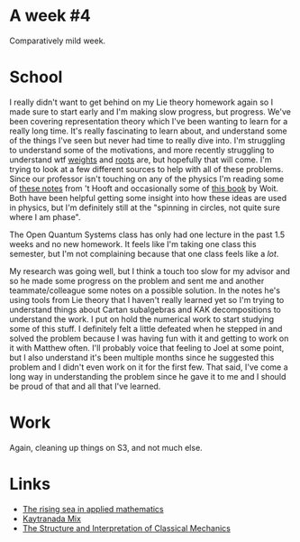 # A week #4

Comparatively mild week.

# School

I really didn't want to get behind on my Lie theory homework again so I made sure to start early and I'm making slow progress, but progress. We've been covering representation theory which I've been wanting to learn for a really long time. It's really fascinating to learn about, and understand some of the things I've seen but never had time to really dive into. I'm struggling to understand some of the motivations, and more recently struggling to understand wtf [weights](<https://en.wikipedia.org/wiki/Weight_(representation_theory)>) and [roots](https://en.wikipedia.org/wiki/Root_system) are, but hopefully that will come. I'm trying to look at a few different sources to help with all of these problems. Since our professor isn't touching on any of the physics I'm reading some of [these notes](https://webspace.science.uu.nl/~hooft101/lectures/lieg07.pdf) from 't Hooft and occasionally some of [this book](http://www.math.columbia.edu/~woit/QM/qmbook.pdf) by Woit. Both have been helpful getting some insight into how these ideas are used in physics, but I'm definitely still at the "spinning in circles, not quite sure where I am phase".

The Open Quantum Systems class has only had one lecture in the past 1.5 weeks and no new homework. It feels like I'm taking one class this semester, but I'm not complaining because that one class feels like a _lot_.

My research was going well, but I think a touch too slow for my advisor and so he made some progress on the problem and sent me and another teammate/colleague some notes on a possible solution. In the notes he's using tools from Lie theory that I haven't really learned yet so I'm trying to understand things about Cartan subalgebras and KAK decompositions to understand the work. I put on hold the numerical work to start studying some of this stuff. I definitely felt a little defeated when he stepped in and solved the problem because I was having fun with it and getting to work on it with Matthew often. I'll probably voice that feeling to Joel at some point, but I also understand it's been multiple months since he suggested this problem and I didn't even work on it for the first few. That said, I've come a long way in understanding the problem since he gave it to me and I should be proud of that and all that I've learned.

# Work

Again, cleaning up things on S3, and not much else.

# Links

- [The rising sea in applied mathematics](https://julesh.com/2018/02/27/the-rising-sea-in-applied-mathematics)
- [Kaytranada Mix](https://www.youtube.com/watch?v=3ark4THR4-E)
- [The Structure and Interpretation of Classical Mechanics](https://mitpress.mit.edu/sites/default/files/titles/content/sicm_edition_2/book.html)
